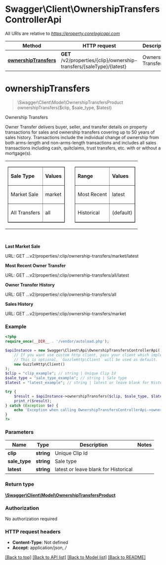 # Swagger\Client\OwnershipTransfersControllerApi

All URIs are relative to *https://property.corelogicapi.com*

Method | HTTP request | Description
------------- | ------------- | -------------
[**ownershipTransfers**](OwnershipTransfersControllerApi.md#ownershiptransfers) | **GET** /v2/properties/{clip}/ownership-transfers/{saleType}/{latest} | Ownership Transfers

# **ownershipTransfers**
> \Swagger\Client\Model\OwnershipTransfersProduct ownershipTransfers($clip, $sale_type, $latest)

Ownership Transfers

<p>Owner Transfer delivers buyer, seller, and transfer details on property transactions for sales and ownership transfers covering up to 50 years of sales history. Transactions include the individual change of ownership from both arms-length and non-arms-length transactions and includes all sales transactions including cash, quitclaims, trust transfers, etc. with or without a mortgage(s).</p> <table> <tr> <td> <table style=\"border-color: black; border-collapse: collapse;\" border=\"1\" cellpadding=\"5\"> <tbody> <tr style=\"height: 35px;\"> <td style=\"height: 35px;\" width=\"102\"> <p><strong>Sale Type</strong></p> </td> <td style=\"height: 35px;\" width=\"96\"> <p><strong>Values</strong></p> </td> </tr> <tr style=\"height: 35px;\"> <td style=\"height: 35px;\" width=\"102\"> <p>Market Sale</p> </td> <td style=\"height: 35px;\" width=\"96\"> <p>market</p> </td> </tr> <tr style=\"height: 35px;\"> <td style=\"height: 35px;\" width=\"102\"> <p>All Transfers</p> </td> <td style=\"height: 35px;\" width=\"96\"> <p>all</p> </td> </tr> </tbody> </table> </td> <td/> <td> <table style=\"border-color: black; border-collapse: collapse; float: left;\" border=\"1\" cellpadding=\"5\"> <tbody> <tr style=\"height: 35px;\"> <td style=\"height: 35px;\" width=\"102\"> <p><strong>Range</strong></p> </td> <td style=\"height: 35px;\" width=\"96\"> <p><strong>Values</strong></p> </td> </tr> <tr style=\"height: 35px;\"> <td style=\"height: 35px;\" width=\"102\"> <p>Most Recent</p> </td> <td style=\"height: 35px;\" width=\"96\"> <p>latest</p> </td> </tr> <tr style=\"height: 35px;\"> <td style=\"height: 35px;\" width=\"102\"> <p>Historical</p> </td> <td style=\"height: 35px;\" width=\"96\"> <p>(default)</p> </td> </tr> </tbody> </table> </td> </tr> </table> <br /> <p><strong>Last Market Sale</strong></p> <p>URL: GET ...v2/properties/:clip/ownership-transfers/market/latest</p> <p><strong>Most Recent Owner Transfer</strong></p> <p>URL: GET ...v2/properties/:clip/ownership-transfers/all/latest</p> <p><strong>Owner Transfer History</strong></p> <p>URL: GET ...v2/properties/:clip/ownership-transfers/all</p> <p><strong>Sales History</strong></p> <p>URL: GET ...v2/properties/:clip/ownership-transfers/market</p>

### Example
```php
<?php
require_once(__DIR__ . '/vendor/autoload.php');

$apiInstance = new Swagger\Client\Api\OwnershipTransfersControllerApi(
    // If you want use custom http client, pass your client which implements `GuzzleHttp\ClientInterface`.
    // This is optional, `GuzzleHttp\Client` will be used as default.
    new GuzzleHttp\Client()
);
$clip = "clip_example"; // string | Unique Clip Id
$sale_type = "sale_type_example"; // string | Sale type
$latest = "latest_example"; // string | latest or leave blank for Historical

try {
    $result = $apiInstance->ownershipTransfers($clip, $sale_type, $latest);
    print_r($result);
} catch (Exception $e) {
    echo 'Exception when calling OwnershipTransfersControllerApi->ownershipTransfers: ', $e->getMessage(), PHP_EOL;
}
?>
```

### Parameters

Name | Type | Description  | Notes
------------- | ------------- | ------------- | -------------
 **clip** | **string**| Unique Clip Id |
 **sale_type** | **string**| Sale type |
 **latest** | **string**| latest or leave blank for Historical |

### Return type

[**\Swagger\Client\Model\OwnershipTransfersProduct**](../Model/OwnershipTransfersProduct.md)

### Authorization

No authorization required

### HTTP request headers

 - **Content-Type**: Not defined
 - **Accept**: application/json, */*

[[Back to top]](#) [[Back to API list]](../../README.md#documentation-for-api-endpoints) [[Back to Model list]](../../README.md#documentation-for-models) [[Back to README]](../../README.md)

